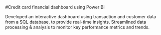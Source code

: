#Credit card financial dashboard using Power BI

Developed an interactive dashboard using transaction and customer data from a SQL database, to provide real-time insights.
Streamlined data processing & analysis to monitor key performance metrics and trends.
